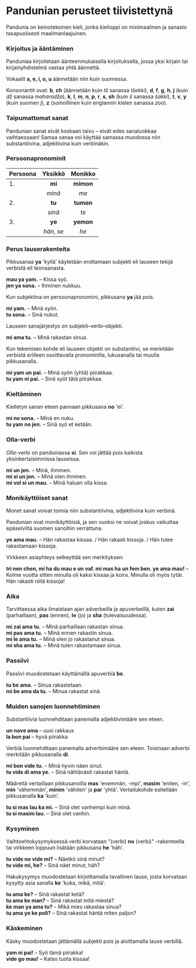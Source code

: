 # Pandunian perusteet tiivistettynä

Pandunia on keinotekoinen kieli, jonka kielioppi on minimaalinen ja sanasto tasapuolisesti maailmanlaajuinen.

### Kirjoitus ja ääntäminen

Panduniaa kirjoitetaan äänteenmukaisella kirjoituksella,
jossa yksi kirjain tai kirjainyhdistelmä vastaa yhtä äännettä.

Vokaalit **a, e, i, o, u** äännetään niin kuin suomessa.

Konsonantit ovat:
**b**,
**ch** (äännetään kuin _tš_ sanassa _tšekki_),
**d**,
**f**,
**g**,
**h**,
**j** (kuin _dž_ sanassa _maharadža_),
**k**,
**l**,
**m**,
**n**,
**p**,
**r**,
**s**,
**sh** (kuin _š_ sanassa _šakki_),
**t**,
**v**,
**y** (kuin suomen _j_),
**z** (soinnillinen kuin englannin kielen sanassa _zoo_).

### Taipumattomat sanat

Pandunian sanat eivät koskaan taivu
– eivät edes sanaluokkaa vaihtaessaan!
Samaa sanaa voi käyttää samassa muodossa niin substantiivina, adjektiivina kuin verbinäkin.

### Persoonapronominit

|Persoona| Yksikkö           | Monikko      |
|--------|:-----------------:|:------------:|
| 1.     | **mi**            | **mimon**    |
|        | _minä_            | _me_         |
| 2.     | **tu**            | **tumon**    |
|        | _sinä_            | _te_         |
| 3.     | **ye**            | **yemon**    |
|        | _hän, se_         | _he_         |

### Perus lauserakenteita

Pikkusanaa **ya** 'kyllä' käytetään erottamaan subjekti eli lauseen tekijä verbistä eli teonsanasta.

**mau ya yam.**
– Kissa syö.  
**jen ya sona.**
– Ihminen nukkuu.

Kun subjektina on persoonapronomini, pikkusana **ya** jää pois.

**mi yam.**
– Minä syön.  
**tu sona.**
– Sinä nukut.

Lauseen sanajärjestys on subjekti–verbi–objekti.

**mi ama tu.**
– Minä rakastan sinua.

Kun tekemisen kohde eli lauseen objekti on substantiivi,
se merkitään verbistä erilleen osoittavalla pronominilla, lukusanalla tai muulla pikkusanalla.

**mi yam un pai.**
– Minä syön (yhtä) piirakkaa.  
**tu yam ni pai.**
– Sinä syöt tätä piirakkaa.

### Kieltäminen

Kielletyn sanan eteen pannaan pikkusana **no** 'ei'.

**mi no sona.**
– Minä en nuku.  
**tu yam no jen.**
– Sinä syö et ketään.

### Olla-verbi

_Olla_-verbi on panduniassa **si**.
Sen voi jättää pois kaikista yksinkertaisimmissa lauseissa.

**mi un jen.**
– Minä, ihminen.  
**mi si un jen.**
– Minä olen ihminen.  
**mi vol si un mau.**
– Minä haluan olla kissa.

### Monikäyttöiset sanat

Monet sanat voivat toimia niin substantiivina, adjektiivina kuin verbinä.

Pandunian ovat monikäyttöisiä, ja sen vuoksi ne voivat joskus vaikuttaa epäselviltä suomen sanoihin verrattuna.

**ye ama mau.**
– Hän rakastaa kissaa. / Hän rakasti kissoja. / Hän tulee rakastamaan kissoja.

Virkkeen asiayhteys selkeyttää sen merkityksen:

**tri nen chen, mi ha du mau e un vaf. mi mas ha un fem ben. ye ama mau!**
– Kolme vuotta sitten minulla oli kaksi kissaa ja koira. Minulla oli myös tytär. Hän rakasti niitä kissoja!

### Aika

Tarvittaessa aika ilmaistaan ajan adverbeilla ja apuverbeillä, kuten
**zai**
(parhaillaan),
**pas**
(ennen),
**le**
(jo) ja
**sha**
(tulevaisuudessa).

**mi zai ama tu.**
– Minä parhaillaan rakastan sinua.  
**mi pas ama tu.**
– Minä ennen rakastin sinua.  
**mi le ama tu.**
– Minä olen jo rakastanut sinua.  
**mi sha ama tu.**
– Minä tulen rakastamaan sinua.

### Passiivi

Passiivi muodostetaan käyttämällä apuverbiä
**be**.

**tu be ama.**
– Sinua rakastetaan.  
**mi be ama da tu.**
– Minua rakastat sinä.

### Muiden sanojen luonnehtiminen

Substantiivia luonnehditaan panemalla adjektiivimääre sen eteen.

**un nove ama**
– uusi rakkaus  
**la bon pai**
– hyvä piirakka

Verbiä luonnehditaan panemalla adverbimääre sen eteen.
Toisinaan adverbi merkitään pikkusanalla **di**.

**mi bon vide tu.**
– Minä hyvin näen sinut.  
**tu vide di ama ye.**
– Sinä nähtävästi rakastat häntä.

Määreitä vertaillaan pikkusanoilla
**mas** 'enemmän, -mpi', **masim** 'eniten, -in',
**min** 'vähemmän', **minim** 'vähiten' ja **par** 'yhtä'.
Vertailukohde esitellään pikkusanalla **ka** 'kuin'.

**tu si mas lau ka mi.**
– Sinä olet vanhempi kuin minä.  
**tu si masim lau.**
– Sinä olet vanhin.

### Kysyminen

Vaihtoehtokysymyksessä verbi korvataan "(verbi) **no** (verbi)" -rakenteella tai virkkeen loppuun lisätään pikkusana **he** 'häh'.

**tu vide no vide mi?**
– Näetkö sinä minut?  
**tu vide mi, he?**
– Sinä näet minut, häh?

Hakukysymys muodostetaan kirjoittamalla tavallinen lause, josta korvataan kysytty asia sanalla
**ke**
'kuka, mikä, mitä'.

**tu ama ke?**
– Sinä rakastat ketä?  
**tu ama ke man?**
– Sinä rakastat mitä miestä?  
**ke man ya ama tu?**
– Mikä mies rakastaa sinua?  
**tu ama ye ke poli?**
– Sinä rakastat häntä miten paljon?

### Käskeminen

Käsky muodostetaan jättämällä subjekti pois ja aloittamalla lause verbillä.

**yam ni pai!**
– Syö tämä piirakka!  
**vide go mau!**
– Katso tuota kissaa!

